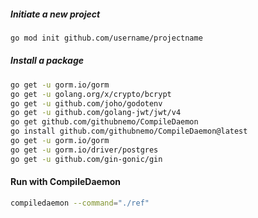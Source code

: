 ##### Initiate a new project
```bash
go mod init github.com/username/projectname
```

##### Install a package
```bash
go get -u gorm.io/gorm
go get -u golang.org/x/crypto/bcrypt
go get -u github.com/joho/godotenv
go get -u github.com/golang-jwt/jwt/v4
go get github.com/githubnemo/CompileDaemon
go install github.com/githubnemo/CompileDaemon@latest
go get -u gorm.io/gorm
go get -u gorm.io/driver/postgres
go get -u github.com/gin-gonic/gin
```

#### Run with CompileDaemon

```bash
compiledaemon --command="./ref"
```